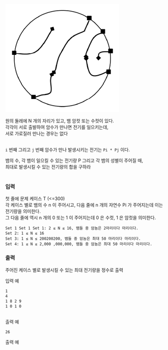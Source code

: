 
![설명](https://raw.githubusercontent.com/seirion/code/master/lge/2016/1/5/image.png)

원의 둘레에 N 개의 자리가 있고, 뱀 암컷 또는 수컷이 있다.<br>
각각이 서로 출발하여 암수가 만나면 전기를 일으키는데,<br>
서로 가로질러 만나는 경우는 없다<br><br>

```i``` 번째 그리고 ```j``` 번째 암수가 만나 발생시키는 전기는 ```Pi * Pj``` 이다.<br>

뱀의 수, 각 뱀이 일으킬 수 있는 전기량 P 그리고 각 뱀의 성별이 주어질 때,<br>
최대로 발생시킬 수 있는 전기량의 합을 구하라<br><br>

### 입력 

첫 줄에 문제 케이스 T (<=300)<br>
각 케이스 별로 뱀의 수 n 이 주어시고, 다음 줄에 n 개의 자연수 Pi 가 주어지는데 이는 전기량을 의미한다.<br>
그 다음 줄에 역시 n 개의 0 또는 1 이 주어지는데 0 은 수컷, 1 은 암컷을 의미한다.<br>

```
Set 1 Set 1 Set 1: 2 ≤ N ≤ 16, 뱀들 중 암놈은 2마리이다 마리이다.
Set 2: 1 ≤ N ≤ 16
Set 3: 1 ≤ N ≤ 200200200, 뱀들 중 암놈은 최대 50 마리이다 마리이다.
Set 4: 1 ≤ N ≤ 2,000 ,000,000, 뱀들 중 암놈은 최대 50 마리이다 마리이다.
```

### 출력

주어진 케이스 별로 발생시킬 수 있는 최대 전기량을 정수로 출력
<br>

입력 예 

```
1
4
1 8 2 9
1 0 1 0
```
<br>
출력 예

```
26
```
출력 예
